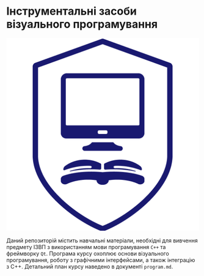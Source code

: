 # Інструментальні засоби візуального програмування

![](saceit.png)

Даний репозиторій містить навчальні матеріали, необхідні для вивчення предмету ІЗВП з використанням мови програмування `C++` та фреймворку `Qt`. Програма курсу охоплює основи візуального програмування, роботу з графічними інтерфейсами, а також інтеграцію з C++. Детальний план курсу наведено в документі `program.md`.
